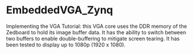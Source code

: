 # EmbeddedVGA_Zynq
Implementing the VGA Tutorial: this VGA core uses the DDR memory of the Zedboard to hold its image buffer data. It has the ability to switch between two buffers to enable double-buffering to mitigate screen tearing. It has been tested to display up to 1080p (1920 x 1080).
